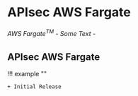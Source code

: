 # APIsec AWS Fargate


###### AWS Fargate<sup>TM</sup> - Some Text - 


## APIsec AWS Fargate

!!! example ""

	+ Initial Release


